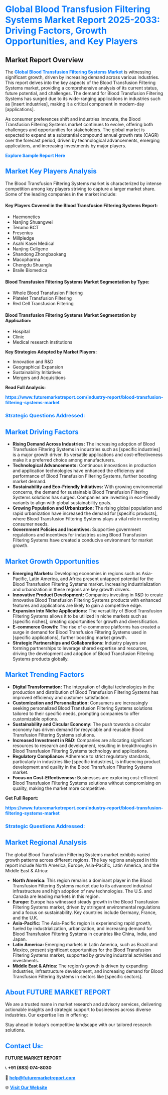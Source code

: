 <h1 style="color: #007BFF;">Global Blood Transfusion Filtering Systems Market Report 2025-2033: Driving Factors, Growth Opportunities, and Key Players</h1>

<section id="overview">
<h2>Market Report Overview</h2>
<p>The <a href="https://www.futuremarketreport.com/industry-report/blood-transfusion-filtering-systems-market" style="color: #007BFF; text-decoration: none;"><strong>Global Blood Transfusion Filtering Systems Market</strong></a> is witnessing significant growth, driven by increasing demand across various industries. This report delves into the key aspects of the Blood Transfusion Filtering Systems market, providing a comprehensive analysis of its current status, future potential, and challenges. The demand for Blood Transfusion Filtering Systems has surged due to its wide-ranging applications in industries such as [insert industries], making it a critical component in modern-day [applications].</p>
<p>As consumer preferences shift and industries innovate, the Blood Transfusion Filtering Systems market continues to evolve, offering both challenges and opportunities for stakeholders. The global market is expected to expand at a substantial compound annual growth rate (CAGR) over the forecast period, driven by technological advancements, emerging applications, and increasing investments by major players.</p>
</section>

<section id="overview">
<p><a href="https://www.futuremarketreport.com/request-sample/reportId=79928" style="color: #007BFF; text-decoration: none;"><strong>Explore Sample Report Here</strong></a></p>
</section>

<section id="key-players">
<h2 style="color: #007BFF;">Market Key Players Analysis</h2>
<p>The Blood Transfusion Filtering Systems market is characterized by intense competition among key players striving to capture a larger market share. Some of the leading companies in the market include:</p>
<h4>Key Players Covered in the Blood Transfusion Filtering Systems Report:</h4>
<ul><li>Haemonetics</li><li>Nanjing Shuangwei</li><li>Terumo BCT</li><li>Fresenius</li><li>Millpledge</li><li>Asahi Kasei Medical</li><li>Nanjing Cellgene</li><li>Shandong Zhongbaokang</li><li>Macopharma</li><li>Chengdu Shuanglu</li><li>Braile Biomedica</li></ul>
<h4>Blood Transfusion Filtering Systems Market Segmentation by Type:</h4>
<ul><li>Whole Blood Transfusion Filtering</li><li>Platelet Transfusion Filtering</li><li>Red Cell Transfusion Filtering</li></ul>

<h4>Blood Transfusion Filtering Systems Market Segmentation by Application:</h4>
<ul><li>Hospital</li><li>Clinic</li><li>Medical research institutions</li></ul>
<p><strong>Key Strategies Adopted by Market Players:</strong></p>
<ul>
<li>Innovation and R&D</li>
<li>Geographical Expansion</li>
<li>Sustainability Initiatives</li>
<li>Mergers and Acquisitions</li>
</ul>
</section>

<section>
<p><strong>Read Full Analysis: </strong></p><a href="https://www.futuremarketreport.com/industry-report/blood-transfusion-filtering-systems-market" style="color: #007BFF; text-decoration: none;"><strong>https://www.futuremarketreport.com/industry-report/blood-transfusion-filtering-systems-market</strong></a>
<h3 style="color: #007BFF;">Strategic Questions Addressed:</h3>
</section>

<section id="driving-factors">
<h2 style="color: #007BFF;">Market Driving Factors</h2>
<ul>
<li><strong>Rising Demand Across Industries:</strong> The increasing adoption of Blood Transfusion Filtering Systems in industries such as [specific industries] is a major growth driver. Its versatile applications and cost-effectiveness make it a preferred choice among manufacturers.</li>
<li><strong>Technological Advancements:</strong> Continuous innovations in production and application technologies have enhanced the efficiency and performance of Blood Transfusion Filtering Systems, further boosting market demand.</li>
<li><strong>Sustainability and Eco-Friendly Initiatives:</strong> With growing environmental concerns, the demand for sustainable Blood Transfusion Filtering Systems solutions has surged. Companies are investing in eco-friendly variants to align with global sustainability goals.</li>
<li><strong>Growing Population and Urbanization:</strong> The rising global population and rapid urbanization have increased the demand for [specific products], where Blood Transfusion Filtering Systems plays a vital role in meeting consumer needs.</li>
<li><strong>Government Policies and Incentives:</strong> Supportive government regulations and incentives for industries using Blood Transfusion Filtering Systems have created a conducive environment for market growth.</li>
</ul>
</section>

<section id="growth-opportunities">
<h2 style="color: #007BFF;">Market Growth Opportunities</h2>
<ul>
<li><strong>Emerging Markets:</strong> Developing economies in regions such as Asia-Pacific, Latin America, and Africa present untapped potential for the Blood Transfusion Filtering Systems market. Increasing industrialization and urbanization in these regions are key growth drivers.</li>
<li><strong>Innovative Product Development:</strong> Companies investing in R&D to create innovative Blood Transfusion Filtering Systems products with enhanced features and applications are likely to gain a competitive edge.</li>
<li><strong>Expansion into Niche Applications:</strong> The versatility of Blood Transfusion Filtering Systems allows it to be utilized in niche markets such as [specific niches], creating opportunities for growth and diversification.</li>
<li><strong>E-commerce Growth:</strong> The rise of e-commerce platforms has created a surge in demand for Blood Transfusion Filtering Systems used in [specific applications], further boosting market growth.</li>
<li><strong>Strategic Partnerships and Collaborations:</strong> Industry players are forming partnerships to leverage shared expertise and resources, driving the development and adoption of Blood Transfusion Filtering Systems products globally.</li>
</ul>
</section>

<section id="trending-factors">
<h2 style="color: #007BFF;">Market Trending Factors</h2>
<ul>
<li><strong>Digital Transformation:</strong> The integration of digital technologies in the production and distribution of Blood Transfusion Filtering Systems has improved efficiency and customer satisfaction.</li>
<li><strong>Customization and Personalization:</strong> Consumers are increasingly seeking personalized Blood Transfusion Filtering Systems solutions tailored to their specific needs, prompting companies to offer customizable options.</li>
<li><strong>Sustainability and Circular Economy:</strong> The push towards a circular economy has driven demand for recyclable and reusable Blood Transfusion Filtering Systems solutions.</li>
<li><strong>Increased Investment in R&D:</strong> Companies are allocating significant resources to research and development, resulting in breakthroughs in Blood Transfusion Filtering Systems technology and applications.</li>
<li><strong>Regulatory Compliance:</strong> Adherence to strict regulatory standards, particularly in industries like [specific industries], is influencing product development and quality in the Blood Transfusion Filtering Systems market.</li>
<li><strong>Focus on Cost-Effectiveness:</strong> Businesses are exploring cost-efficient Blood Transfusion Filtering Systems solutions without compromising on quality, making the market more competitive.</li>
</ul>
</section>

<section>
<p><strong>Get Full Report: </strong></p><a href="https://www.futuremarketreport.com/industry-report/blood-transfusion-filtering-systems-market" style="color: #007BFF; text-decoration: none;"><strong>https://www.futuremarketreport.com/industry-report/blood-transfusion-filtering-systems-market</strong></a>
<h3 style="color: #007BFF;">Strategic Questions Addressed:</h3>
</section>


<section id="regional-analysis">
<h2 style="color: #007BFF;">Market Regional Analysis</h2>
<p>The global Blood Transfusion Filtering Systems market exhibits varied growth patterns across different regions. The key regions analyzed in this report include North America, Europe, Asia-Pacific, Latin America, and the Middle East & Africa:</p>
<ul>
<li><strong>North America:</strong> This region remains a dominant player in the Blood Transfusion Filtering Systems market due to its advanced industrial infrastructure and high adoption of new technologies. The U.S. and Canada are leading markets in this region.</li>
<li><strong>Europe:</strong> Europe has witnessed steady growth in the Blood Transfusion Filtering Systems market, driven by stringent environmental regulations and a focus on sustainability. Key countries include Germany, France, and the U.K.</li>
<li><strong>Asia-Pacific:</strong> The Asia-Pacific region is experiencing rapid growth, fueled by industrialization, urbanization, and increasing demand for Blood Transfusion Filtering Systems in countries like China, India, and Japan.</li>
<li><strong>Latin America:</strong> Emerging markets in Latin America, such as Brazil and Mexico, present significant opportunities for the Blood Transfusion Filtering Systems market, supported by growing industrial activities and investments.</li>
<li><strong>Middle East & Africa:</strong> The region’s growth is driven by expanding industries, infrastructure development, and increasing demand for Blood Transfusion Filtering Systems in sectors like [specific sectors].</li>
</ul>
</section>

<footer>
<h2 style="color: #007BFF;">About FUTURE MARKET REPORT</h2>
<p>We are a trusted name in market research and advisory services, delivering actionable insights and strategic support to businesses across diverse industries. Our expertise lies in offering:</p>

<p>Stay ahead in today’s competitive landscape with our tailored research solutions.</p>

<h2 style="color: #007BFF;">Contact Us:</h2>
<p><strong>FUTURE MARKET REPORT</strong></p>
<p>📞 <strong>+91 (883) 074-8030</strong></p>
<p>📧 <strong><a href="mailto:help@futuremarketreport.com" style="color: #007BFF;">help@futuremarketreport.com</a></strong></p>
<p>🌐 <strong><a href="https://www.futuremarketreport.com/" style="color: #007BFF;">Visit Our Website</a></strong></p>
</footer>